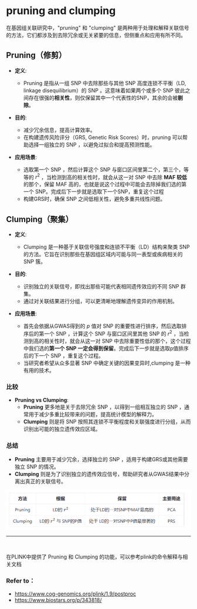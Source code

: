 # pruning and clumping

在基因组关联研究中，"pruning" 和 "clumping" 是两种用于处理和解释关联信号的方法，它们都涉及到去除冗余或无关紧要的信息，但侧重点和应用有所不同。

## Pruning（修剪）

- **定义**:
  - Pruning 是指从一组 SNP 中去除那些与其他 SNP 高度连锁不平衡（LD, linkage disequilibrium）的 SNP 。这意味着如果两个或多个 SNP 彼此之间存在很强的**相关性**，则仅保留其中一个代表性的SNP，其余的会被**剔除**。
  
- **目的**:
  - 减少冗余信息，提高计算效率。
  - 在构建遗传风险评分（GRS, Genetic Risk Scores）时，pruning 可以帮助选择一组独立的 SNP ，以避免过拟合和提高预测性能。

- **应用场景**:
  - 选取第一个 SNP ，然后计算这个 SNP 与窗口区间里第二个，第三个，等等的 $r^2$ ，当检测到高的相关性时，就会从这一对 SNP 中去除 **MAF 较低**的那个，保留 MAF 高的，也就是说这个过程中可能会去除掉我们选的第一个 SNP。完成后下一步就是选取下一个SNP，重复这个过程
  - 构建GRS时，确保 SNP 之间低相关性，避免多重共线性问题。

## Clumping（聚集）

- **定义**:
  - Clumping 是一种基于关联信号强度和连锁不平衡（LD）结构来聚类 SNP 的方法。它旨在识别那些在基因组区域内可能与同一表型或疾病相关的 SNP 簇。
  
- **目的**:
  - 识别独立的关联信号，即找出那些可能代表相同遗传效应的不同 SNP 群集。
  - 通过对关联结果进行分组，可以更清晰地理解遗传变异的作用机制。

- **应用场景**:
  - 首先会依据从GWAS得到的 $p$ 值对 SNP 的重要性进行排序，然后选取排序后的第一个 SNP ，计算这个 SNP 与窗口区间里其他 SNP 的 $r^2$ ，当检测到高的相关性时，就会从这一对 SNP 中去除重要性低的那个，这个过程中我们选的**第一个 SNP 一定会得到保留**。完成后下一步就是选取p值排序后的下一个 SNP ，重复这个过程。
  - 当研究者希望从众多显著 SNP 中确定关键的因果变异时,clumping 是一种有用的技术。

### 比较

- **Pruning vs Clumping**:
  - **Pruning** 更多地是关于去除冗余 SNP ，以得到一组相互独立的 SNP ，通常用于减少多重比较带来的问题，提高统计模型的解释力。
  - **Clumping** 则是将 SNP 按照其连锁不平衡程度和关联强度进行分组，从而识别出可能的独立遗传效应区域。

### 总结

- **Pruning** 主要用于减少冗余，选择独立的 SNP ，适用于构建GRS或其他需要独立 SNP 的情况。
- **Clumping** 则是为了识别独立的遗传效应信号，帮助研究者从GWAS结果中分离出真正的关联信号。

<center>

![alt text](./prune-clumping.png)

</center>

***
<br>

在PLINK中提供了 Pruning 和 Clumping 的功能，可以参考plink的命令解释与相关文档

### Refer to：

- https://www.cog-genomics.org/plink/1.9/postproc
- https://www.biostars.org/p/343818/